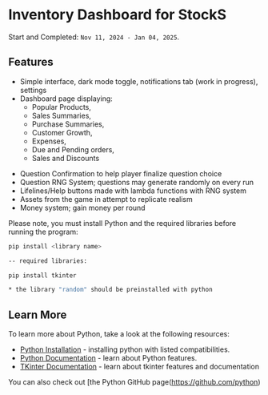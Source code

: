 # Inventory Dashboard for StockS


Start and Completed: `Nov 11, 2024 - Jan 04, 2025`.


## Features
* Simple interface, dark mode toggle, notifications tab (work in progress), settings
* Dashboard page displaying:
    - Popular Products,
    - Sales Summaries,
    - Purchase Summaries,
    - Customer Growth,
    - Expenses,
    - Due and Pending orders,
    -  Sales and Discounts
- Question Confirmation to help player finalize question choice
- Question RNG System; questions may generate randomly on every run
- Lifelines/Help buttons made with lambda functions with RNG system 
- Assets from the game in attempt to replicate realism
- Money system; gain money per round

Please note, you must install Python and the required libraries before running the program:
```bash
pip install <library name>

-- required libraries:

pip install tkinter

* the library "random" should be preinstalled with python
```
## Learn More

To learn more about Python, take a look at the following resources:

- [Python Installation](https://www.python.org/downloads/) - installing python with listed compatibilities.
- [Python Documentation](https://www.python.org/doc/) - learn about Python features.
- [TKinter Documentation](https://docs.python.org/3/library/tk.html) - learn about tkinter features and documentation

You can also check out [the Python GitHub page(https://github.com/python)






